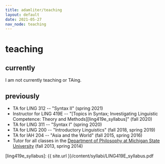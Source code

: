 ```yaml
---
title: adamliter/teaching
layout: default
date: 2021-05-27
nav_node: teaching
---
```


# teaching


## currently

I am not currently teaching or TAing.

## previously

- TA for LING 312 -- "Syntax II" (spring 2021)
- Instructor for LING 419E -- "[Topics in Syntax; Investigating Linguistic Competence: Theory and Methods][ling419e_syllabus]" (fall 2020)
- TA for LING 311 -- "Syntax I" (spring 2020)
- TA for LING 200 -- "Introductory Linguistics" (fall 2018, spring 2019)
- TA for IAH 204 -- "Asia and the World" (fall 2015, spring 2016)
- Tutor for all classes in the [Department of Philosophy at Michigan State University][msu-philosophy] (fall 2013, spring 2014)

[office]: http://maps.msu.edu/interactive/index.php?location=wh
[msu-philosophy]: http://philosophy.msu.edu/
[ling419e_syllabus]: {{ site.url }}/content/syllabi/LING419E_syllabus.pdf

